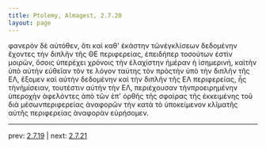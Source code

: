 ```yaml
---
title: Ptolemy, Almagest, 2.7.20
layout: page
---
```


φανερὸν δὲ αὐτόθεν, ὅτι καὶ καθ' ἑκάστην τῶνἐγκλίσεων δεδομένην ἔχοντες τὴν διπλῆν τῆς ΘΕ περιφερείας, ἐπειδήπερ τοσούτων ἐστὶν μοιρῶν, ὅσοις ὑπερέχει χρόνοις τὴν ἐλαχίστην ἡμέραν ἡ ἰσημερινή, καὶτὴν ὑπὸ αὐτὴν εὐθεῖαν τόν τε λόγον ταύτης τὸν πρὸςτὴν ὑπὸ τὴν διπλῆν τῆς ΕΛ, ἕξομεν καὶ αὐτὴν δεδομένην καὶ τὴν διπλῆν τῆς ΕΛ περιφερείας, ἧς τὴνἡμίσειαν, τουτέστιν αὐτὴν τὴν ΕΛ, περιέχουσαν τὴνπροειρημένην ὑπεροχὴν ἀφελόντες ἀπὸ τῶν ἐπ' ὀρθῆς τῆς σφαίρας τῆς ἐκκειμένης τοῦ διὰ μέσωνπεριφερείας ἀναφορῶν τὴν κατὰ τὸ ὑποκείμενον κλῖματῆς αὐτῆς περιφερείας ἀναφορὰν εὑρήσομεν.

---

prev: [2.7.19](../2.7.19/) | next: [2.7.21](../2.7.21/)

